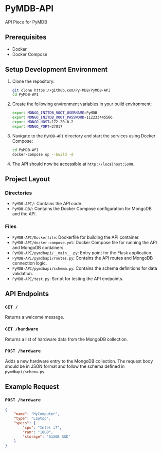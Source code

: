 # PyMDB-API

API Piece for PyMDB

## Prerequisites

- Docker
- Docker Compose

## Setup Development Environment

1. Clone the repository:

    ```sh
    git clone https://github.com/Py-MDB/PyMDB-API
    cd PyMDB-API
    ```

2. Create the following environment variables in your build environment:

    ```sh
    export MONGO_INITDB_ROOT_USERNAME=PyMDB
    export MONGO_INITDB_ROOT_PASSWORD=112233445566
    export MONGO_HOST=172.20.0.2
    export MONGO_PORT=27017
    ```

3. Navigate to the `PyMDB-API` directory and start the services using Docker Compose:

    ```sh
    cd PyMDB-API
    docker-compose up --build -d
    ```

4. The API should now be accessible at `http://localhost:5000`.

## Project Layout

### Directories

- `PyMDB-API/`: Contains the API code.
- `PyMDB-DB/`: Contains the Docker Compose configuration for MongoDB and the API.

### Files

- `PyMDB-API/Dockerfile`: Dockerfile for building the API container.
- `PyMDB-API/docker-compose.yml`: Docker Compose file for running the API and MongoDB containers.
- `PyMDB-API/pymdbapi/__main__.py`: Entry point for the Flask application.
- `PyMDB-API/pymdbapi/routes.py`: Contains the API routes and MongoDB connection logic.
- `PyMDB-API/pymdbapi/schema.py`: Contains the schema definitions for data validation.
- `PyMDB-API/test.py`: Script for testing the API endpoints.

## API Endpoints

### `GET /`

Returns a welcome message.

### `GET /hardware`

Returns a list of hardware data from the MongoDB collection.

### `POST /hardware`

Adds a new hardware entry to the MongoDB collection. The request body should be in JSON format and follow the schema defined in `pymdbapi/schema.py`.

## Example Request

### `POST /hardware`

```json
{
    "name": "MyComputer",
    "type": "Laptop",
    "specs": {
        "cpu": "Intel i7",
        "ram": "16GB",
        "storage": "512GB SSD"
    }
}
```
